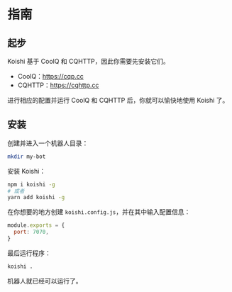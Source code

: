 # 指南

## 起步

Koishi 基于 CoolQ 和 CQHTTP，因此你需要先安装它们。

- CoolQ：https://cqp.cc
- CQHTTP：https://cqhttp.cc

进行相应的配置并运行 CoolQ 和 CQHTTP 后，你就可以愉快地使用 Koishi 了。

## 安装

创建并进入一个机器人目录：

```sh
mkdir my-bot
```

安装 Koishi：

```sh
npm i koishi -g
# 或者
yarn add koishi -g
```

在你想要的地方创建 `koishi.config.js`，并在其中输入配置信息：

```js
module.exports = {
  port: 7070,
}
```

最后运行程序：

```sh
koishi .
```

机器人就已经可以运行了。
